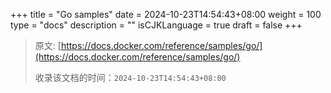 +++
title = "Go samples"
date = 2024-10-23T14:54:43+08:00
weight = 100
type = "docs"
description = ""
isCJKLanguage = true
draft = false
+++

> 原文: [https://docs.docker.com/reference/samples/go/](https://docs.docker.com/reference/samples/go/)
>
> 收录该文档的时间：`2024-10-23T14:54:43+08:00`
